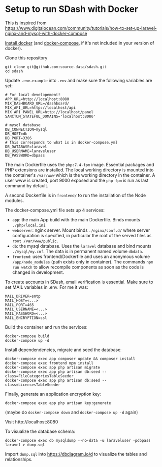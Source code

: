 # Setup to run SDash with Docker

This is inspired from https://www.digitalocean.com/community/tutorials/how-to-set-up-laravel-nginx-and-mysql-with-docker-compose

[Install docker](https://docs.docker.com/get-docker/) (and [docker-compose](https://docs.docker.com/compose/install/), if it's not included in your version of docker).

Clone this repository

    git clone git@github.com:source-data/sdash.git
    cd sdash

Update `.env.example` into `.env` and make sure the following variables are set:

    # For local developement!
    APP_URL=http://localhost:8080
    MIX_DASHBOARD_URL=/dashboard/
    MIX_API_URL=http://localhost/api
    MIX_API_PANEL_URL=http://localhost/panel
    SANCTUM_STATEFUL_DOMAINS='localhost:8080'

    # mysql database
    DB_CONNECTION=mysql
    DB_HOST=db
    DB_PORT=3306
    # this corresponds to what is in docker-compose.yml
    DB_DATABASE=laravel
    DB_USERNAME=laraveluser
    DB_PASSWORD=dbpass

The main Dockerfile uses the `php:7.4-fpm` image. Essential packages and PHP extensions are installed.
The  local working directory is mounted into the container's `/var/www` which is the working directory in the container.
A user www is created, port 9000 exposed and the `php-fpm` is run as last command by default.

A second Dockerfile is in `frontend/` to run the installation of the Node modules. 

The docker-compose.yml file sets up 4 services:

- `app`: the main App build with the main Dockerfile. Binds mounts `./php/local.ini`
- `webserver`: nginx server. Mount binds `./nginx/conf.d/` where server configuration is specified, in particular the root of the served files as `root /var/www/public`.
- `db`: the mysql database. Uses the `laravel` database and bind mounts `./mysql/my.cnf`. The data is in permanent named volume `dbdata`.
- `frontend`: uses frontend/Dockerfile and uses an anonymous volume `/app/node_modules` (path exists only in container). The commands `npm run watch` to allow recompile components as soon as the code is changed in development.

To create accounts in SDash, email verification is essential. Make sure to set MAIL variables in .env. 
For me it was:

    MAIL_DRIVER=smtp
    MAIL_HOST=<...>
    MAIL_PORT=465
    MAIL_USERNAME=<...>
    MAIL_PASSWORD=<...>
    MAIL_ENCRYPTION=ssl

Build the container and run the services:

    docker-compose build
    docker-compose up -d

Install dependendencies, migrate and seed the database:

    docker-compose exec app composer update && composer install
    docker-compose exec frontend npm install
    docker-compose exec app php artisan migrate
    docker-compose exec app php artisan db:seed --class=FileCategoriesTableSeeder
    docker-compose exec app php artisan db:seed --class=LicensesTableSeeder

Finally, generate an application encryption key:

    docker-compose exec app php artisan key:generate

(maybe do `docker-compose down` and `docker-compose up -d` again)

Visit http://localhost:8080

To visualize the database schema:

    docker-compose exec db mysqldump --no-data -u laraveluser -pdbpass laravel > dump.sql

Import `dump.sql` into https://dbdiagram.io/d to visualize the tables and relationships.

